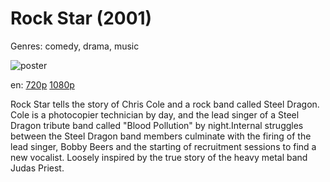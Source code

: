# Rock Star (2001)

Genres: comedy, drama, music

![poster](http://image.tmdb.org/t/p/w500/eMbsUnRfRciBGLclsqmICPOXbir.jpg)

en:
  [720p](magnet:?xt=urn:btih:F61DC11A7C93A8B7E9882B1F5C95B6481A95ABF8&tr=udp://glotorrents.pw:6969/announce&tr=udp://tracker.opentrackr.org:1337/announce&tr=udp://torrent.gresille.org:80/announce&tr=udp://tracker.openbittorrent.com:80&tr=udp://tracker.coppersurfer.tk:6969&tr=udp://tracker.leechers-paradise.org:6969&tr=udp://p4p.arenabg.ch:1337&tr=udp://tracker.internetwarriors.net:1337)
  [1080p](magnet:?xt=urn:btih:C818540A241FCCF61F61A3929161EB3377929E40&tr=udp://glotorrents.pw:6969/announce&tr=udp://tracker.opentrackr.org:1337/announce&tr=udp://torrent.gresille.org:80/announce&tr=udp://tracker.openbittorrent.com:80&tr=udp://tracker.coppersurfer.tk:6969&tr=udp://tracker.leechers-paradise.org:6969&tr=udp://p4p.arenabg.ch:1337&tr=udp://tracker.internetwarriors.net:1337)
  


Rock Star tells the story of Chris Cole and a rock band called Steel Dragon. Cole is a photocopier technician by day, and the lead singer of a Steel Dragon tribute band called "Blood Pollution" by night.Internal struggles between the Steel Dragon band members culminate with the firing of the lead singer, Bobby Beers and the starting of recruitment sessions to find a new vocalist. Loosely inspired by the true story of the heavy metal band Judas Priest.